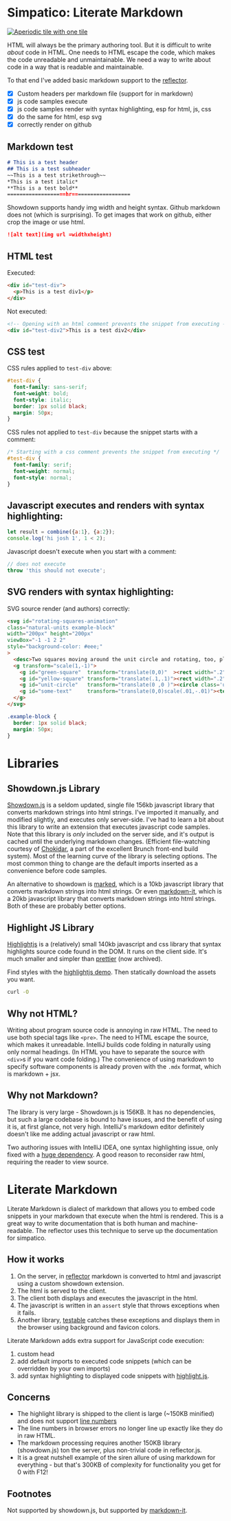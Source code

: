 <!--<!DOCTYPE html>
<head>
<title>Welcome to Markdown!</title>
<link rel="stylesheet" href="/style.css">
<link id="favicon" rel="icon" type="image/svg+xml" href="data:image/svg+xml,
  <svg xmlns='http://www.w3.org/2000/svg' viewBox='0 0 1 1'>
    <rect width='1' height='1' fill='purple' />
  </svg>"
/>
<link rel="stylesheet" href="./highlight.github-dark.css">
<script type="module">
  import hljs from '/kata/highlight.min.js';
  import javascript from '/kata/highlight.javascript.min.js';
  hljs.registerLanguage('javascript', javascript);
  document.addEventListener('DOMContentLoaded', () => {
    document.querySelectorAll('pre code').forEach((el) => {
      hljs.highlightElement(el);
    });
  });
</script>
</head>-->

# Simpatico: Literate Markdown

[![Aperiodic tile with one tile](/img/aperiodic-tiling-one-shape.png)](https://arxiv.org/abs/2303.10798)

HTML will always be the primary authoring tool.
But it is difficult to write *about* code in HTML.
One needs to HTML escape the code, which makes the code unreadable and unmaintainable.
We need a way to write about code in a way that is readable and maintainable.

To that end I've added basic markdown support to the [reflector](/reflector.js).

  - [x] Custom headers per markdown file (support for <head> in markdown)
  - [x] js code samples execute
  - [x] js code samples render with syntax highlighting, esp for html, js, css
  - [x] do the same for html, esp svg
  - [x] correctly render on github

## Markdown test
```md
# This is a test header
## This is a test subheader
~~This is a test strikethrough~~
*This is a test italic*
**This is a test bold**
===================hr===================
```

Showdown supports handy img width and height syntax.
Github markdown does not (which is surprising).
To get images that work on github, either crop the image or use html.
```md
![alt text](img url =widthxheight)

```

## HTML test

Executed:
```html
<div id="test-div">
  <p>This is a test div1</p>
</div>
```

Not executed:

```html
<!-- Opening with an html comment prevents the snippet from executing -->
<div id="test-div2">This is a test div2</div>
```

## CSS test
CSS rules applied to `test-div` above:

```css
#test-div {
  font-family: sans-serif;
  font-weight: bold;
  font-style: italic;
  border: 1px solid black;
  margin: 50px;
}
```

CSS rules not applied to `test-div` because the snippet starts with a comment:

```css
/* Starting with a css comment prevents the snippet from executing */
#test-div {
  font-family: serif;
  font-weight: normal;
  font-style: normal;
}
```

## Javascript executes and renders with syntax highlighting:
```js
let result = combine({a:1}, {a:2});
console.log('hi josh 1', 1 < 2);
```

Javascript doesn't execute when you start with a comment:
```js
// does not execute
throw 'this should not execute';
```

## SVG renders with syntax highlighting:
SVG source render (and authors) correctly:

```html
<svg id="rotating-squares-animation"
class="natural-units example-block"
width="200px" height="200px"
viewBox="-1 -1 2 2"
style="background-color: #eee;"
>
  <desc>Two squares moving around the unit circle and rotating, too, plus constantly changing text.</desc>
  <g transform="scale(1,-1)">
    <g id="green-square"  transform="translate(0,0)"  ><rect width=".2" height=".2" fill="#482" /></g>
    <g id="yellow-square" transform="translate(.1,.1)"><rect width=".2" height=".2" fill="#882" /></g>
    <g id="unit-circle"   transform="translate(0 ,0 )"><circle class='unit-circle' r="1" fill="none" stroke="red" stroke-width=".001 "/></g>
    <g id="some-text"     transform="translate(0,0)scale(.01,-.01)"><text>Scale and (re)flip text</text></g>
  </g>
</svg>
```

```css
.example-block {
  border: 1px solid black;
  margin: 50px;
}
```

# Libraries

## Showdown.js Library
[Showdown.js](https://showdownjs.com/) is a seldom updated, single file 156kb javascript library that converts markdown strings into html strings.
I've imported it manually, and modified slightly, and executes only server-side.
I've had to learn a bit about this library to write an extension that executes javascript code samples.
Note that this library is *only* included on the server side, and it's output is cached until the underlying markdown changes. (Efficient file-watching courtesy of [Chokidar](), a part of the excellent Brunch front-end build system).
Most of the learning curve of the library is selecting options.
The most common thing to change are the default imports inserted as a convenience before code samples.

An alternative to showdown is [marked](https://marked.js.org/), which is a 10kb javascript library that converts markdown strings into html strings. Or even [markdown-it](https://markdown-it.github.io/), which is a 20kb javascript library that converts markdown strings into html strings. Both of these are probably better options.

## Highlight JS Library
[Highlightjs](https://highlightjs.org/) is a (relatively) small 140kb javascript and css library that syntax highlights source code found in the DOM.
It runs on the client side.
It's much smaller and simpler than [prettier](https://github.com/googlearchive/code-prettify) (now archived).

Find styles with the [highlightjs demo](https://highlightjs.org/static/demo/).
Then statically download the assets you want.

```bash
curl -O
```

## Why not HTML?

Writing about program source code is annoying in raw HTML.
The need to use both special tags like `<pre>`.
The need to HTML escape the source, which makes it unreadable.
IntelliJ builds code folding in naturally using only normal headings.
(In HTML you have to separate the source with `<div>`s if you want code folding.)
The convenience of using markdown to specify software components is already proven with the `.mdx` format, which is markdown + jsx.

## Why not Markdown?

The library is very large - Showdown.js is 156KB.
It has no dependencies, but such a large codebase is bound to have issues, and the benefit of using it is, at first glance, not very high.
IntelliJ's markdown editor definitely doesn't like me adding actual javascript or raw html.

Two authoring issues with IntelliJ IDEA, one syntax highlighting issue, only fixed with a [huge dependency](https://highlightjs.readthedocs.io/en/latest/readme.html).
A good reason to reconsider raw html, requiring the reader to view source.





# Literate Markdown
Literate Markdown is dialect of markdown that allows you to embed code snippets in your markdown that execute when the html is rendered.
This is a great way to write documentation that is both human and machine-readable.
The reflector uses this technique to serve up the documentation for simpatico.

## How it works
  1. On the server, in [reflector](/reflector.md) markdown is converted to html and javascript using a custom showdown extension.
  2. The html is served to the client.
  3. The client both displays and executes the javascript in the html.
  4. The javascript is written in an `assert` style that throws exceptions when it fails.
  5. Another library, [testable](/testable.js) catches these exceptions and displays them in the browser using background and favicon colors.

Literate Markdown adds extra support for JavaScript code execution:
  1. custom head
  2. add default imports to executed code snippets (which can be overridden by your own imports)
  3. add syntax highlighting to displayed code snippets with [highlight.js](https://highlightjs.readthedocs.io/en/latest/readme.html#basic-usage).

## Concerns
  - The highlight library is shipped to the client is large (~150KB minified) and does not support [line numbers](https://highlightjs.readthedocs.io/en/latest/line-numbers.html)
  - The line numbers in browser errors no longer line up exactly like they do in raw HTML.
  - The markdown processing requires another 150KB library (showdown.js) ton the server, plus non-trivial code in reflector.js.
  - It is a great nutshell example of the siren allure of using markdown for everything - but that's 300KB of complexity for functionality you get for 0 with F12!

## Footnotes

Not supported by showdown.js, but supported by [markdown-it](https://markdown-it.github.io/).

